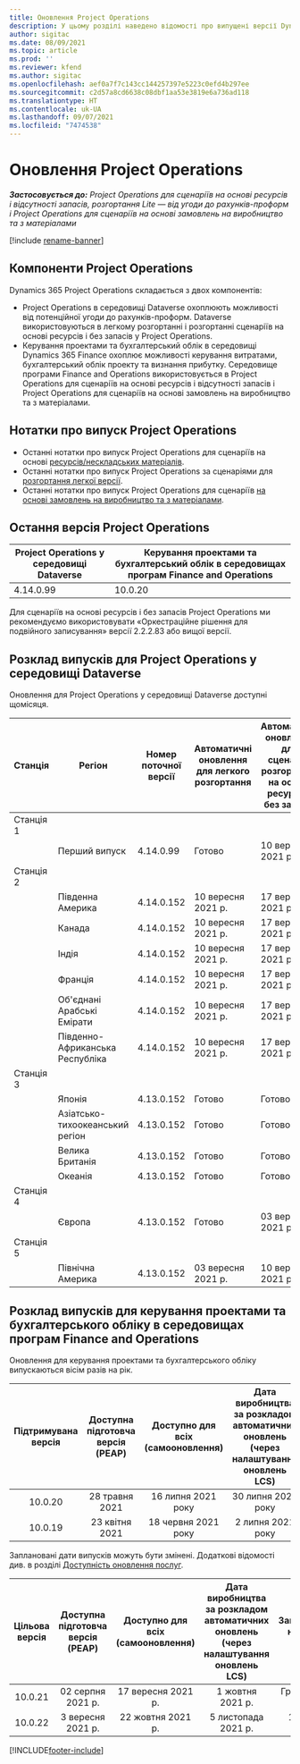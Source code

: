 ```yaml
---
title: Оновлення Project Operations
description: У цьому розділі наведено відомості про випущені версії Dynamics 365 Project Operations.
author: sigitac
ms.date: 08/09/2021
ms.topic: article
ms.prod: ''
ms.reviewer: kfend
ms.author: sigitac
ms.openlocfilehash: aef0a7f7c143cc144257397e5223c0efd4b297ee
ms.sourcegitcommit: c2d57a8cd6638c08dbf1aa53e3819e6a736ad118
ms.translationtype: HT
ms.contentlocale: uk-UA
ms.lasthandoff: 09/07/2021
ms.locfileid: "7474538"
---
```

# <a name="project-operations-updates"></a>Оновлення Project Operations

_**Застосовується до:** Project Operations для сценаріїв на основі ресурсів і відсутності запасів, розгортання Lite — від угоди до рахунків-проформ і Project Operations для сценаріїв на основі замовлень на виробництво та з матеріалами_

[!include [rename-banner](~/includes/cc-data-platform-banner.md)]

## <a name="project-operations-components"></a>Компоненти Project Operations

Dynamics 365 Project Operations складається з двох компонентів:

- Project Operations в середовищі Dataverse охоплюють можливості від потенційної угоди до рахунків-проформ. Dataverse використовуються в легкому розгортанні і розгортанні сценаріїв на основі ресурсів і без запасів у Project Operations.
- Керування проектами та бухгалтерський облік в середовищі Dynamics 365 Finance охоплює можливості керування витратами, бухгалтерський облік проекту та визнання прибутку. Середовище програми Finance and Operations використовується в Project Operations для сценаріїв на основі ресурсів і відсутності запасів і Project Operations для сценаріїв на основі замовлень на виробництво та з матеріалами.

## <a name="project-operations-release-notes"></a>Нотатки про випуск Project Operations
- Останні нотатки про випуск Project Operations для сценаріїв на основі [ресурсів/нескладських матеріалів](whats-new-august-2021-resource-based.md).
- Останні нотатки про випуск Project Operations за сценаріями для [розгортання легкої версії](../pro/whats-new/whats-new-august-2021-lite.md).
- Останні нотатки про випуск Project Operations для сценаріїв [на основі замовлень на виробництво та з матеріалами](../prod-pma/whats-new/whats-new-jul-2021-stocked.md).

## <a name="project-operations-latest-version"></a>Остання версія Project Operations

| Project Operations у середовищі Dataverse | Керування проектами та бухгалтерський облік в середовищах програм Finance and Operations | 
| --- | --- |
| 4.14.0.99 | 10.0.20 |

Для сценаріїв на основі ресурсів і без запасів Project Operations ми рекомендуємо використовувати «Оркестраційне рішення для подвійного записування» версії 2.2.2.83 або вищої версії.

## <a name="release-schedule-for-project-operations-on-dataverse-environment"></a>Розклад випусків для Project Operations у середовищі Dataverse

Оновлення для Project Operations у середовищі Dataverse доступні щомісяця. 

| Станція | Регіон | Номер поточної версії | Автоматичні оновлення для легкого розгортання | Автоматичні оновлення для сценаріїв розгортання на основі ресурсів і без запасів | Номер наступної версії | Наступна версія є загальнодоступною |
|-----------|-----------------------|-----------------|--------------------|---------------------|---------------------|---------------------|
| Станція 1 |   &nbsp;              |    &nbsp;       | &nbsp;             |      &nbsp;         |      &nbsp;         |      &nbsp;         |
|   &nbsp;  | Перший випуск         |  4.14.0.99      | Готово           | 10 вересня 2021 р.  | Має бути визначено                 | 01 жовтня 2021 р.    |
| Станція 2 |   &nbsp;              |    &nbsp;       | &nbsp;             |      &nbsp;         |      &nbsp;         |      &nbsp;         |
|   &nbsp;  | Південна Америка         |  4.14.0.152     | 10 вересня 2021 р. | 17 вересня 2021 р.  | Має бути визначено                 | 01 жовтня 2021 р.    |
|    &nbsp; | Канада                |  4.14.0.152     | 10 вересня 2021 р. | 17 вересня 2021 р.  | Має бути визначено                 | 01 жовтня 2021 р.    |
|   &nbsp;  | Індія                 |  4.14.0.152     | 10 вересня 2021 р. | 17 вересня 2021 р.  | Має бути визначено                 | 01 жовтня 2021 р.    |
|   &nbsp;  | Франція                |  4.14.0.152     | 10 вересня 2021 р. | 17 вересня 2021 р.  | Має бути визначено                 | 01 жовтня 2021 р.    |
|   &nbsp;  | Об'єднані Арабські Емірати  |  4.14.0.152     | 10 вересня 2021 р. | 17 вересня 2021 р.  | Має бути визначено                 | 01 жовтня 2021 р.    |
|   &nbsp;  | Південно-Африканська Республіка          |  4.14.0.152     | 10 вересня 2021 р. | 17 вересня 2021 р.  | Має бути визначено                 | 01 жовтня 2021 р.    |
| Станція 3 |      &nbsp;           |     &nbsp;      |     &nbsp;         |      &nbsp;         |      &nbsp;         |      &nbsp;         |
|   &nbsp;  | Японія                 |  4.13.0.152     | Готово           | Готово            | 4.14.0.152          | 10 вересня 2021 р.  |
|   &nbsp;  | Азіатсько-тихоокеанський регіон          |  4.13.0.152     | Готово           | Готово            | 4.14.0.152          | 10 вересня 2021 р.  |
|   &nbsp;  | Велика Британія         |  4.13.0.152     | Готово           | Готово            | 4.14.0.152          | 10 вересня 2021 р.  |
|   &nbsp;  | Океанія               |  4.13.0.152     | Готово           | Готово            | 4.14.0.152          | 10 вересня 2021 р.  |
| Станція 4 |     &nbsp;            |     &nbsp;      |     &nbsp;         |      &nbsp;         |      &nbsp;         |      &nbsp;         |
|   &nbsp;  | Європа                |  4.13.0.152     | Готово           | 03 вересня 2021 р.  | 4.14.0.152          | 17 вересня 2021 р.  |
| Станція 5 |     &nbsp;            |     &nbsp;      |     &nbsp;         |      &nbsp;         |      &nbsp;         |      &nbsp;         |
|   &nbsp;  | Північна Америка         |  4.13.0.152     | 03 вересня 2021 р. | 10 вересня 2021 р.  | 4.14.0.152          | 24 вересня 2021 р.  |


## <a name="release-schedule-for-project-management-and-accounting-in-the-finance-and-operations-apps-environment"></a>Розклад випусків для керування проектами та бухгалтерського обліку в середовищах програм Finance and Operations

Оновлення для керування проектами та бухгалтерського обліку випускаються вісім разів на рік.

|          Підтримувана версія          | Доступна підготовча версія (PEAP) | Доступно для всіх (самооновлення) | Дата виробництва за розкладом автоматичних оновлень (через налаштування оновлень LCS) |   Завершення надання послуг   |
|:-------------------------:|:---------------------------:|:---------------------------------:|:--------------------------------------------------------------------:|:------------------:|
|          10.0.20          |         28 травня 2021        |           16 липня 2021 року           |                             30 липня 2021 року                             |  22 жовтня 2021 р.  |
|          10.0.19          |        23 квітня 2021       |            18 червня 2021 року           |                             2 липня 2021 року                             | 17 вересня 2021 р. |



Заплановані дати випусків можуть бути змінені. Додаткові відомості див. в розділі [Доступність оновлення послуг](/dynamics365/fin-ops-core/fin-ops/get-started/public-preview-releases?toc=%2fdynamics365%2ffinance%2ftoc.json).

|          Цільова версія          | Доступна підготовча версія (PEAP) | Доступно для всіх (самооновлення) | Дата виробництва за розкладом автоматичних оновлень (через налаштування оновлень LCS) |   Завершення надання послуг   |
|:-------------------------:|:---------------------------:|:---------------------------------:|:--------------------------------------------------------------------:|:------------------:|
|          10.0.21          |         02 серпня 2021 р.     |           17 вересня 2021 р.      |                             1 жовтня 2021 р.                           |  Грудень 10, 2021  |
|          10.0.22          |      3 вересня 2021 р.      |          22 жовтня 2021 р.         |                           5 листопада 2021 р.                           |  14 січня 2022 р.  |

[!INCLUDE[footer-include](../includes/footer-banner.md)]
